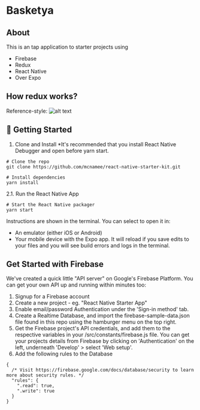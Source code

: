 # Basketya 

## About

This is an tap application to starter projects using

* Firebase
* Redux
* React Native
* Over Expo

## How redux works?

Reference-style: 
![alt text][reduxdiagram]

[reduxdiagram]: https://firebasestorage.googleapis.com/v0/b/bastetya-c45f3.appspot.com/o/reduxDiagram.gif?alt=media&token=9a622d3c-bfdc-488d-b80c-505499b39eef "ReduxDiagram"

## 🚀 Getting Started

1. Clone and Install
*It's recommended that you install React Native Debugger and open before yarn start.

```
# Clone the repo
git clone https://github.com/mcnamee/react-native-starter-kit.git

# Install dependencies
yarn install
```

2.1. Run the React Native App

```
# Start the React Native packager
yarn start
```

Instructions are shown in the terminal. You can select to open it in:

* An emulator (either iOS or Android)
* Your mobile device with the Expo app. It will reload if you save edits to your files and you will see build errors and logs in the terminal.

## Get Started with Firebase
We've created a quick little "API server" on Google's Firebase Platform. You can get your own API up and running within minutes too:

1. Signup for a Firebase account
2. Create a new project - eg. "React Native Starter App"
3. Enable email/password Authentication under the 'Sign-in method' tab.
4. Create a Realtime Database, and import the firebase-sample-data.json file found in this repo using the hamburger menu on the top right.
4. Get the Firebase project's API credentials, and add them to the respective variables in your /src/constants/firebase.js file. You can get your projects details from Firebase by clicking on 'Authentication' on the left, underneath 'Develop' > select 'Web setup'.
5. Add the following rules to the Database
```
{
  /* Visit https://firebase.google.com/docs/database/security to learn more about security rules. */
  "rules": {
    ".read": true,
    ".write": true
  }
}

```
